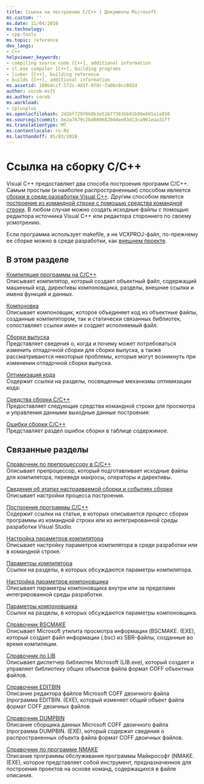 ```yaml
---
title: Ссылка на построение C/C++ | Документы Microsoft
ms.custom: ''
ms.date: 11/04/2016
ms.technology:
- cpp-tools
ms.topic: reference
dev_langs:
- C++
helpviewer_keywords:
- compiling source code [C++], additional information
- cl.exe compiler [C++], building programs
- linker [C++], building reference
- builds [C++], additional information
ms.assetid: 100b4ccf-572c-4d1f-970c-fa0bc0cc0d2d
author: corob-msft
ms.author: corob
ms.workload:
- cplusplus
ms.openlocfilehash: 2d26f729f660b3e51677303bb91b99e665a1a950
ms.sourcegitcommit: be2a7679c2bd80968204dee03d13ca961eaa31ff
ms.translationtype: MT
ms.contentlocale: ru-RU
ms.lasthandoff: 05/03/2018
---
```

# <a name="cc-building-reference"></a>Ссылка на сборку C/C++
Visual C++ предоставляет два способа построения программ C/C++. Самым простым (и наиболее распространенным) способом является [сборки в среде разработки Visual C++](../../ide/building-cpp-projects-in-visual-studio.md). Другим способом является [построение из командной строки с помощью средства командной строки](../../build/building-on-the-command-line.md). В любом случае можно создать исходные файлы с помощью редактора источника Visual C++ или редактора стороннего по своему усмотрению.  
  
 Если программа использует makefile, а не VCXPROJ-файл, по-прежнему ее сборке можно в среде разработки, как [внешнем проекте](../../ide/building-external-projects.md).  
  
## <a name="in-this-section"></a>В этом разделе  
 [Компиляция программы на C/C++](../../build/reference/compiling-a-c-cpp-program.md)  
 Описывает компилятор, который создает объектный файл, содержащий машинный код, директивы компоновщика, разделы, внешние ссылки и имена функций и данных.  
  
 [Компоновка](../../build/reference/linking.md)  
 Описывает компоновщик, которое объединяет код из объектные файлы, созданные компилятором, так и статически связанных библиотек, сопоставляет ссылки имен и создает исполняемый файл.  
  
 [Сборки выпуска](../../build/reference/release-builds.md)  
 Представляет сведения о, когда и почему может потребоваться изменить отладочной сборки для сборки выпуска, а также рассматриваются некоторые проблемы, которые могут возникнуть при изменении отладочной сборки выпуска.  
  
 [Оптимизация кода](../../build/reference/optimizing-your-code.md)  
 Содержит ссылки на разделы, посвященные механизмы оптимизации кода:  
  
 [Средства сборки С/C++](../../build/reference/c-cpp-build-tools.md)  
 Предоставляет следующие средства командной строки для просмотра и управления данными выходные данные построения:  
  
 [Ошибки сборки C/C++](../../error-messages/compiler-errors-1/c-cpp-build-errors.md)  
 Представляет раздел ошибок сборки в таблице содержимое.  
  
## <a name="related-sections"></a>Связанные разделы  
 [Справочник по препроцессору в C/C++](../../preprocessor/c-cpp-preprocessor-reference.md)  
 Описывает препроцессор, который подготавливает исходные файлы для компилятора, переведя макросы, операторы и директивы.  
  
 [Сведения об этапах настраиваемой сборки и событиях сборки](../../ide/understanding-custom-build-steps-and-build-events.md)  
 Описывает настройки процесса построения.  
  
 [Построение программы C/C++](../../build/building-c-cpp-programs.md)  
 Содержит ссылки на статьи, в которых описывается процесс сборки программы из командной строки или из интегрированной среды разработки Visual Studio.  
  
 [Настройка параметров компилятора](../../build/reference/setting-compiler-options.md)  
 Описывает настройку параметров компилятора в среде разработки или в командной строке.  
  
 [Параметры компилятора](../../build/reference/compiler-options.md)  
 Ссылки на разделы, в которых обсуждаются параметры компилятора.  
  
 [Настройка параметров компоновщика](../../build/reference/setting-linker-options.md)  
 Описывает параметры компоновщика внутри или за пределами интегрированной среды разработки.  
  
 [Параметры компоновщика](../../build/reference/linker-options.md)  
 Ссылки на разделы, в которых обсуждаются параметры компоновщика.  
  
 [Справочник ВSCMAKE](../../build/reference/bscmake-reference.md)  
 Описывает Microsoft утилита просмотра информации (BSCMAKE. (EXE), который создает файл информации (.bsc) из SBR-файлы, созданные во время компиляции.  
  
 [Справочник по LIB](../../build/reference/lib-reference.md)  
 Описывает диспетчер библиотек Microsoft (LIB.exe), который создает и управляет библиотеку общих объектов файла формат COFF объектных файлов.  
  
 [Справочник ЕDITBIN](../../build/reference/editbin-reference.md)  
 Описание редактора файлов Microsoft COFF двоичного файла (программа EDITBIN. (EXE), который изменяет общий объект файла формат COFF двоичных файлов.  
  
 [Справочник DUMPBIN](../../build/reference/dumpbin-reference.md)  
 Описание сборщика данных Microsoft COFF двоичного файла (программа DUMPBIN. (EXE), который содержит сведения о распространенных объекта файла формат COFF двоичных файлов.  
  
 [Справочник по программе NMAKE](../../build/nmake-reference.md)  
 Описание программы обслуживания программы Майкрософт (NMAKE. (EXE), которое представляет собой инструмент, предназначенное для построения проектов на основе команд, содержащихся в файле описания.